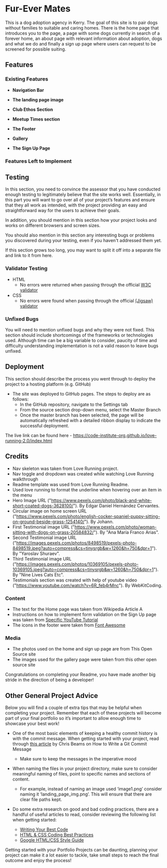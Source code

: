 # Fur-Ever Mates

This is a dog adoption agency in Kerry. The goal of this site is to pair dogs without families to suitable and caring homes. There is the home page that introduces you to the page, a page with some dogs currently in search of a forever home, an about page with relevant information about adoption, dogs and what we do and finally a sign up page where users can request to be screened for possible suiting.

## Features 



### Existing Features

- __Navigation Bar__


- __The landing page image__



- __Club Ethos Section__



- __Meetup Times section__



- __The Footer__ 


- __Gallery__


- __The Sign Up Page__



### Features Left to Implement


## Testing 

In this section, you need to convince the assessor that you have conducted enough testing to legitimately believe that the site works well. Essentially, in this part you will want to go over all of your project’s features and ensure that they all work as intended, with the project providing an easy and straightforward way for the users to achieve their goals.

In addition, you should mention in this section how your project looks and works on different browsers and screen sizes.

You should also mention in this section any interesting bugs or problems you discovered during your testing, even if you haven't addressed them yet.

If this section grows too long, you may want to split it off into a separate file and link to it from here.


### Validator Testing 

- HTML
  - No errors were returned when passing through the official [W3C validator](https://validator.w3.org/nu/?doc=https%3A%2F%2Fcode-institute-org.github.io%2Flove-running-2.0%2Findex.html)
- CSS
  - No errors were found when passing through the official [(Jigsaw) validator](https://jigsaw.w3.org/css-validator/validator?uri=https%3A%2F%2Fvalidator.w3.org%2Fnu%2F%3Fdoc%3Dhttps%253A%252F%252Fcode-institute-org.github.io%252Flove-running-2.0%252Findex.html&profile=css3svg&usermedium=all&warning=1&vextwarning=&lang=en#css)

### Unfixed Bugs

You will need to mention unfixed bugs and why they were not fixed. This section should include shortcomings of the frameworks or technologies used. Although time can be a big variable to consider, paucity of time and difficulty understanding implementation is not a valid reason to leave bugs unfixed. 

## Deployment

This section should describe the process you went through to deploy the project to a hosting platform (e.g. GitHub) 

- The site was deployed to GitHub pages. The steps to deploy are as follows: 
  - In the GitHub repository, navigate to the Settings tab 
  - From the source section drop-down menu, select the Master Branch
  - Once the master branch has been selected, the page will be automatically refreshed with a detailed ribbon display to indicate the successful deployment. 

The live link can be found here - https://code-institute-org.github.io/love-running-2.0/index.html 


## Credits 

- Nav skeleton was taken from Love Running project.
- Nav toggle and dropdown was created while watching Love Running walkthrough
- Readme template was used from Love Running Readme.
- Used love running to format the underline when hovering over an item in the menu
- Hero Image URL ("https://www.pexels.com/photo/black-and-white-short-coated-dogs-3628100/"). By Edgar Daniel Hernández Cervantes.
- Circular image on home screen URL ("https://www.pexels.com/photo/english-cocker-spaniel-puppy-sitting-on-ground-beside-grass-1254140/"). By Johann.
- First Testimonial image URL ("https://www.pexels.com/photo/woman-sitting-with-dogs-on-grass-20584832/"). By "Ana María Franco Arias".
- Second Testimonial image URL ("https://images.pexels.com/photos/8498519/pexels-photo-8498519.jpeg?auto=compress&cs=tinysrgb&w=1260&h=750&dpr=1"). By "Yaroslav Shuraev".
- Third Testimonial image URL ("https://images.pexels.com/photos/10369105/pexels-photo-10369105.jpeg?auto=compress&cs=tinysrgb&w=1260&h=750&dpr=1"). By "Nine Lives Cats Etc".
- Testimonials section was created with help of youtube video ("https://www.youtube.com/watch?v=6R_feb4rMnc"). By WebKitCoding.

### Content 

- The text for the Home page was taken from Wikipedia Article A
- Instructions on how to implement form validation on the Sign Up page was taken from [Specific YouTube Tutorial](https://www.youtube.com/)
- The icons in the footer were taken from [Font Awesome](https://fontawesome.com/)

### Media

- The photos used on the home and sign up page are from This Open Source site
- The images used for the gallery page were taken from this other open source site


Congratulations on completing your Readme, you have made another big stride in the direction of being a developer! 

## Other General Project Advice

Below you will find a couple of extra tips that may be helpful when completing your project. Remember that each of these projects will become part of your final portfolio so it’s important to allow enough time to showcase your best work! 

- One of the most basic elements of keeping a healthy commit history is with the commit message. When getting started with your project, read through [this article](https://chris.beams.io/posts/git-commit/) by Chris Beams on How to Write  a Git Commit Message 
  - Make sure to keep the messages in the imperative mood 

- When naming the files in your project directory, make sure to consider meaningful naming of files, point to specific names and sections of content.
  - For example, instead of naming an image used ‘image1.png’ consider naming it ‘landing_page_img.png’. This will ensure that there are clear file paths kept. 

- Do some extra research on good and bad coding practices, there are a handful of useful articles to read, consider reviewing the following list when getting started:
  - [Writing Your Best Code](https://learn.shayhowe.com/html-css/writing-your-best-code/)
  - [HTML & CSS Coding Best Practices](https://medium.com/@inceptiondj.info/html-css-coding-best-practice-fadb9870a00f)
  - [Google HTML/CSS Style Guide](https://google.github.io/styleguide/htmlcssguide.html#General)

Getting started with your Portfolio Projects can be daunting, planning your project can make it a lot easier to tackle, take small steps to reach the final outcome and enjoy the process! 